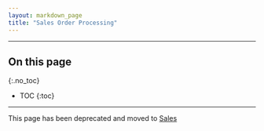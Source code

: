 ```yaml
---
layout: markdown_page
title: "Sales Order Processing"
---
```


---
## On this page
{:.no_toc}

- TOC
{:toc}

---

This page has been deprecated and moved to [Sales](https://github.com/isamu-isozaki/teamai_test/tree/master/sales/index.html.md/index.html.md)

